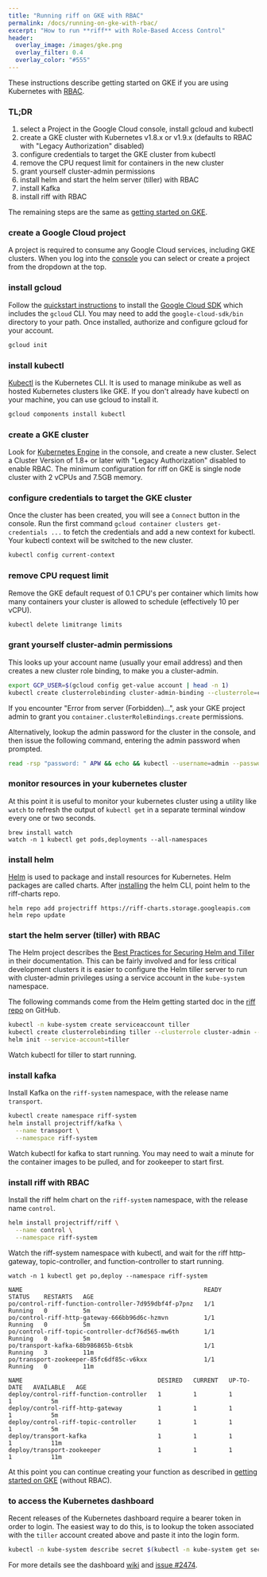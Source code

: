 ```yaml
---
title: "Running riff on GKE with RBAC"
permalink: /docs/running-on-gke-with-rbac/
excerpt: "How to run **riff** with Role-Based Access Control"
header:
  overlay_image: /images/gke.png
  overlay_filter: 0.4
  overlay_color: "#555"
---
```



These instructions describe getting started on GKE if you are using Kubernetes with [RBAC](https://kubernetes.io/docs/admin/authorization/rbac/).

### TL;DR
1. select a Project in the Google Cloud console, install gcloud and kubectl
2. create a GKE cluster with Kubernetes v1.8.x or v1.9.x  (defaults to RBAC with "Legacy Authorization" disabled)
3. configure credentials to target the GKE cluster from kubectl
4. remove the CPU request limit for containers in the new cluster
5. grant yourself cluster-admin permissions
6. install helm and start the helm server (tiller) with RBAC
7. install Kafka
8. install riff with RBAC

The remaining steps are the same as [getting started on GKE](../getting-started-on-gke/#new-function-using-nodejs).

### create a Google Cloud project
A project is required to consume any Google Cloud services, including GKE clusters. When you log into the [console](https://console.cloud.google.com/) you can select or create a project from the dropdown at the top.

### install gcloud
Follow the [quickstart instructions](https://cloud.google.com/sdk/docs/quickstarts) to install the [Google Cloud SDK](https://cloud.google.com/sdk/) which includes the `gcloud` CLI. You may need to add the `google-cloud-sdk/bin` directory to your path. Once installed, authorize and configure gcloud for your account.

```sh
gcloud init
```

### install kubectl
[Kubectl](https://kubernetes.io/docs/tasks/tools/install-kubectl/) is the Kubernetes CLI. It is used to manage minikube as well as hosted Kubernetes clusters like GKE. If you don't already have kubectl on your machine, you can use gcloud to install it.

```sh
gcloud components install kubectl
```

### create a GKE cluster
Look for [Kubernetes Engine](https://console.cloud.google.com/kubernetes/) in the console, and create a new cluster. Select a Cluster Version of 1.8+ or later with "Legacy Authorization" disabled to enable RBAC. The minimum configuration for riff on GKE is single node cluster with 2 vCPUs and 7.5GB memory.


### configure credentials to target the GKE cluster
Once the cluster has been created, you will see a `Connect` button in the console. Run the first command `gcloud container clusters get-credentials ...` to fetch the credentials and add a new context for kubectl. Your kubectl context will be switched to the new cluster.

```sh
kubectl config current-context
```

### remove CPU request limit
Remove the GKE default request of 0.1 CPU's per container which limits how many containers your cluster is allowed to schedule (effectively 10 per vCPU).

```sh
kubectl delete limitrange limits
```

### grant yourself cluster-admin permissions
This looks up your account name (usually your email address) and then creates a new cluster role binding, to make you a cluster-admin.

```sh
export GCP_USER=$(gcloud config get-value account | head -n 1)
kubectl create clusterrolebinding cluster-admin-binding --clusterrole=cluster-admin --user=$GCP_USER
```

If you encounter "Error from server (Forbidden)...", ask your GKE project admin to grant you `container.clusterRoleBindings.create` permissions.

Alternatively, lookup the admin password for the cluster in the console, and then issue the following command, entering the admin password when prompted.

```sh
read -rsp "password: " APW && echo && kubectl --username=admin --password="$APW" create clusterrolebinding cluster-admin-binding --clusterrole=cluster-admin --user=$GCP_USER
```

### monitor resources in your kubernetes cluster
At this point it is useful to monitor your kubernetes cluster using a utility like `watch` to refresh the output of `kubectl get` in a separate terminal window every one or two seconds.
```
brew install watch
watch -n 1 kubectl get pods,deployments --all-namespaces
```

### install helm
[Helm](https://docs.helm.sh/using_helm/#installing-helm) is used to package and install resources for Kubernetes. Helm packages are called charts. After [installing](https://docs.helm.sh/using_helm/#installing-helm) the helm CLI, point helm to the riff-charts repo.
```
helm repo add projectriff https://riff-charts.storage.googleapis.com
helm repo update
```

### start the helm server (tiller) with RBAC
The Helm project describes the [Best Practices for Securing Helm and Tiller](https://docs.helm.sh/using_helm/#best-practices-for-securing-helm-and-tiller) in their documentation. This can be fairly involved and for less critical development clusters it is easier to configure the Helm tiller server to run with cluster-admin privileges using a service account in the `kube-system` namespace.

The following commands come from the Helm getting started doc in the [riff repo](https://github.com/projectriff/riff/blob/master/Getting-Started.adoc#install-helm) on GitHub.

```sh
kubectl -n kube-system create serviceaccount tiller
kubectl create clusterrolebinding tiller --clusterrole cluster-admin --serviceaccount=kube-system:tiller
helm init --service-account=tiller
```
Watch kubectl for tiller to start running.

### install kafka
Install Kafka on the `riff-system` namespace, with the release name `transport`.

```sh
kubectl create namespace riff-system
helm install projectriff/kafka \
  --name transport \
  --namespace riff-system
```
Watch kubectl for kafka to start running. You may need to wait a minute for the container images to be pulled, and for zookeeper to start first.

### install riff with RBAC
Install the riff helm chart on the `riff-system` namespace, with the release name `control`.

```sh
helm install projectriff/riff \
  --name control \
  --namespace riff-system
```

Watch the riff-system namespace with kubectl, and wait for the riff http-gateway, topic-controller, and function-controller to start running.

```
watch -n 1 kubectl get po,deploy --namespace riff-system
```

```
NAME                                                   READY     STATUS    RESTARTS   AGE
po/control-riff-function-controller-7d959dbf4f-p7pnz   1/1       Running   0          5m
po/control-riff-http-gateway-666bb96d6c-hzmvn          1/1       Running   0          5m
po/control-riff-topic-controller-dcf76d565-mw6th       1/1       Running   0          5m
po/transport-kafka-68b986865b-6tsbk                    1/1       Running   3          11m
po/transport-zookeeper-85fc6df85c-v6kxx                1/1       Running   0          11m

NAME                                      DESIRED   CURRENT   UP-TO-DATE   AVAILABLE   AGE
deploy/control-riff-function-controller   1         1         1            1           5m
deploy/control-riff-http-gateway          1         1         1            1           5m
deploy/control-riff-topic-controller      1         1         1            1           5m
deploy/transport-kafka                    1         1         1            1           11m
deploy/transport-zookeeper                1         1         1            1           11m
```

At this point you can continue creating your function as described in [getting started on GKE](../getting-started-on-gke/#new-function-using-nodejs) (without RBAC).

### to access the Kubernetes dashboard
Recent releases of the Kubernetes dashboard require a bearer token in order to login. The easiest way to do this, is to lookup the token associated with the `tiller` account created above and paste it into the login form.

```sh
kubectl -n kube-system describe secret $(kubectl -n kube-system get secret | grep tiller | awk '{print $1}')
```

For more details see the dashboard [wiki](https://github.com/kubernetes/dashboard/wiki/Access-control#introduction) and [issue #2474](https://github.com/kubernetes/dashboard/issues/2474).

